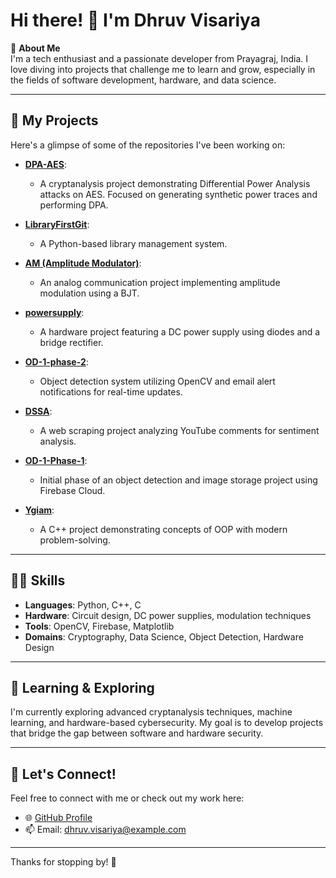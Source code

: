 # Hi there! 👋 I'm Dhruv Visariya

🔭 **About Me**  
I'm a tech enthusiast and a passionate developer from Prayagraj, India. I love diving into projects that challenge me to learn and grow, especially in the fields of software development, hardware, and data science.

---

## 🚀 My Projects
Here's a glimpse of some of the repositories I've been working on:

- **[DPA-AES](https://github.com/Dhruvvisariya/DPA-AES-1)**: 
  - A cryptanalysis project demonstrating Differential Power Analysis attacks on AES. Focused on generating synthetic power traces and performing DPA.

- **[LibraryFirstGit](https://github.com/Dhruvvisariya/LibraryFirstGit)**: 
  - A Python-based library management system.

- **[AM (Amplitude Modulator)](https://github.com/Dhruvvisariya/AM)**:
  - An analog communication project implementing amplitude modulation using a BJT.

- **[powersupply](https://github.com/Dhruvvisariya/powersupply)**:
  - A hardware project featuring a DC power supply using diodes and a bridge rectifier.

- **[OD-1-phase-2](https://github.com/Dhruvvisariya/OD-I-phase-2)**:
  - Object detection system utilizing OpenCV and email alert notifications for real-time updates.

- **[DSSA](https://github.com/Dhruvvisariya/DSSA)**:
  - A web scraping project analyzing YouTube comments for sentiment analysis.

- **[OD-1-Phase-1](https://github.com/Dhruvvisariya/OD-I-Phase-1)**:
  - Initial phase of an object detection and image storage project using Firebase Cloud.

- **[Ygiam](https://github.com/Dhruvvisariya/Ygiam)**:
  - A C++ project demonstrating concepts of OOP with modern problem-solving.

---

## 👨‍💻 Skills
- **Languages**: Python, C++, C
- **Hardware**: Circuit design, DC power supplies, modulation techniques
- **Tools**: OpenCV, Firebase, Matplotlib
- **Domains**: Cryptography, Data Science, Object Detection, Hardware Design

---

## 🌱 Learning & Exploring
I'm currently exploring advanced cryptanalysis techniques, machine learning, and hardware-based cybersecurity. My goal is to develop projects that bridge the gap between software and hardware security.

---

## 💬 Let's Connect!
Feel free to connect with me or check out my work here:
- 🌐 [GitHub Profile](https://github.com/Dhruvvisariya)
- 📫 Email: dhruv.visariya@example.com

---

Thanks for stopping by! 🙏

